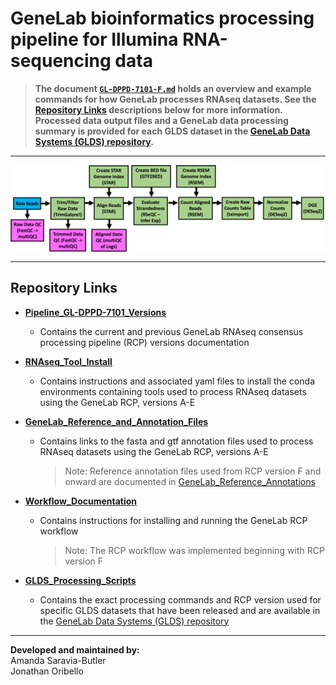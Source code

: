 # GeneLab bioinformatics processing pipeline for Illumina RNA-sequencing data

> **The document [`GL-DPPD-7101-F.md`](Pipeline_GL-DPPD-7101_Versions/GL-DPPD-7101-F.md) holds an overview and example commands for how GeneLab processes RNAseq datasets. See the [Repository Links](#repository-links) descriptions below for more information. Processed data output files and a GeneLab data processing summary is provided for each GLDS dataset in the [GeneLab Data Systems (GLDS) repository](https://genelab-data.ndc.nasa.gov/genelab/projects).**  

---

<img src="images/RNAseq_pipeline_diagram.png" align="center" alt=""/>

---
## Repository Links

* [**Pipeline_GL-DPPD-7101_Versions**](Pipeline_GL-DPPD-7101_Versions)

  - Contains the current and previous GeneLab RNAseq consensus processing pipeline (RCP) versions documentation

* [**RNAseq_Tool_Install**](RNAseq_Tool_Install)

  - Contains instructions and associated yaml files to install the conda environments containing tools used to process RNAseq datasets using the GeneLab RCP, versions A-E

* [**GeneLab_Reference_and_Annotation_Files**](GeneLab_Reference_and_Annotation_Files)

  - Contains links to the fasta and gtf annotation files used to process RNAseq datasets using the GeneLab RCP, versions A-E
    > Note: Reference annotation files used from RCP version F and onward are documented in [GeneLab_Reference_Annotations](../GeneLab_Reference_Annotations)

* [**Workflow_Documentation**](Workflow_Documentation)

  - Contains instructions for installing and running the GeneLab RCP workflow
    > Note: The RCP workflow was implemented beginning with RCP version F 

* [**GLDS_Processing_Scripts**](../GLDS_Processing_Scripts)

  - Contains the exact processing commands and RCP version used for specific GLDS datasets that have been released and are available in the [GeneLab Data Systems (GLDS) repository](https://genelab-data.ndc.nasa.gov/genelab/projects)

---
**Developed and maintained by:**  
Amanda Saravia-Butler  
Jonathan Oribello
